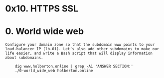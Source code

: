 # 0x10. HTTPS SSL

# 0. World wide web


    Configure your domain zone so that the subdomain www points to your load-balancer IP (lb-01). Let’s also add other subdomains to make our life easier, and write a Bash script that will display information about subdomains.

<ul>

     dig www.holberton.online | grep -A1 'ANSWER SECTION:'
     ./0-world_wide_web holberton.online    

</ul>